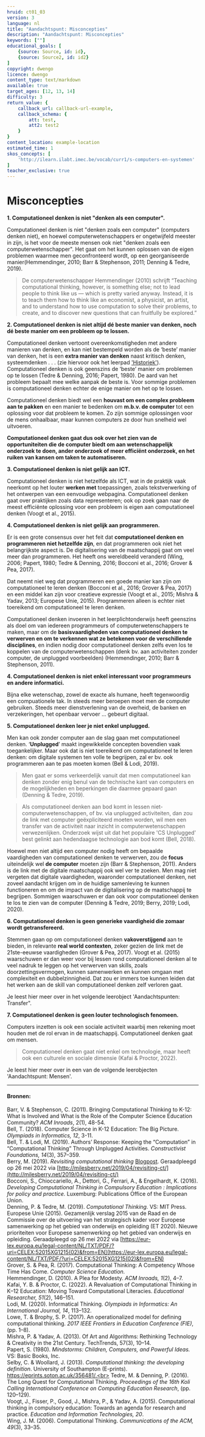 ```yaml
---
hruid: ct01_03
version: 3
language: nl
title: "Aandachtspunt: Misconcepties"
description: "Aandachtspunt: Misconcepties"
keywords: [""]
educational_goals: [
    {source: Source, id: id}, 
    {source: Source2, id: id2}
]
copyright: dwengo
licence: dwengo
content_type: text/markdown
available: true
target_ages: [12, 13, 14]
difficulty: 3
return_value: {
    callback_url: callback-url-example,
    callback_schema: {
        att: test,
        att2: test2
    }
}
content_location: example-location
estimated_time: 1
skos_concepts: [
    'http://ilearn.ilabt.imec.be/vocab/curr1/s-computers-en-systemen'
]
teacher_exclusive: true
---
```


# Misconcepties

**1. Computationeel denken is niet "denken als een computer".**

Computationeel denken is niet "denken zoals een computer" (computers denken niet), en hoewel computerwetenschappers er ongetwijfeld meester in zijn, is het voor de meeste mensen ook niet "denken zoals een computerwetenschapper". Het gaat om het kunnen oplossen van de eigen problemen waarmee men geconfronteerd wordt, op een georganiseerde manier(Hemmendinger, 2010; Barr & Stephenson, 2011; Denning & Tedre, 2019).

> De computerwetenschapper Hemmendinger (2010) schrijft “Teaching computational thinking, however, is something else; not to lead people to think like us — which is pretty varied anyway. Instead, it is to teach them how to think like an economist, a physicist, an artist, and to understand how to use computation to solve their problems, to create, and to discover new questions that can fruitfully be explored.”


**2. Computationeel denken is niet altijd dé beste manier van denken, noch dé beste manier om een probleem op te lossen.**

Computationeel denken vertoont overeenkomstigheden met andere manieren van denken, en kan niet bestempeld worden als de ‘beste’ manier van denken, het is een **extra manier van denken** naast kritisch denken, systeemdenken . . . (zie hiervoor ook het leerpad ['Historiek'](https://www.dwengo.org/learning-path.html?hruid=ct7_historiek&language=nl&te=true&source_page=%2Fcomputational_thinking%2F&source_title=%20Computationeel%20Denken#ct_historiek1;nl;3)).<br>
Computationeel denken is ook geenszins de ‘beste’ manier om problemen op te lossen (Tedre & Denning, 2016; Papert, 1980). De aard van het probleem bepaalt mee welke aanpak de beste is. Voor sommige problemen is computationeel denken echter de enige manier om het op te lossen. 

Computationeel denken biedt wel een **houvast om een complex probleem aan te pakken** en een manier te bedenken om **m.b.v. de computer** tot een oplossing voor dat probleem te komen. Zo zijn sommige oplossingen voor de mens onhaalbaar, maar kunnen computers ze door hun snelheid wel uitvoeren. 

**Computationeel denken gaat dus ook over het zien van de opportuniteiten die de computer biedt om aan wetenschappelijk onderzoek te doen, ander onderzoek of meer efficiënt onderzoek, en het ruiken van kansen om taken te automatiseren.**


**3. Computationeel denken is niet gelijk aan ICT.**

Computationeel denken is niet hetzelfde als ICT, wat in de praktijk vaak neerkomt op het louter **werken met** toepassingen, zoals tekstverwerking of het ontwerpen van een eenvoudige webpagina. Computationeel denken gaat over praktijken zoals data representeren; ook op zoek gaan naar de meest efficiënte oplossing voor een probleem is eigen aan computationeel denken (Voogt et al., 2015). 


**4. Computationeel denken is niet gelijk aan programmeren.**
    
Er is een grote consensus over het feit dat **computationeel denken en programmeren niet hetzelfde zijn**, en dat programmeren ook niet het belangrijkste aspect is. De digitalisering van de maatschappij gaat om veel meer dan programmeren. Het heeft ons wereldbeeld veranderd (Wing, 2006; Papert, 1980; Tedre & Denning, 2016; Bocconi et al., 2016; Grover & Pea, 2017).

Dat neemt niet weg dat programmeren een goede manier kan zijn om computationeel te leren denken (Bocconi et al., 2016; Grover & Pea, 2017) en een middel kan zijn voor creatieve expressie (Voogt et al., 2015; Mishra & Yadav, 2013; Europese Unie, 2015). Programmeren alleen is echter niet toereikend om computationeel te leren denken. 

Computationeel denken invoeren in het leerplichtonderwijs heeft geenszins als doel om van iedereen programmeurs of computerwetenschappers te maken, maar om de **basisvaardigheden van computationeel denken te verwerven en om te verkennen wat ze betekenen voor de verschillende disciplines**, en indien nodig door computationeel denken zelfs even los te koppelen van de computerwetenschappen (denk bv. aan activiteiten zonder computer, de unplugged voorbeelden) (Hemmendinger, 2010; Barr & Stephenson, 2011). <br>


**4. Computationeel denken is niet enkel interessant voor programmeurs en andere informatici.**

Bijna elke wetenschap, zowel de exacte als humane, heeft tegenwoordig een compuationele tak. In steeds meer beroepen moet men de computer gebruiken. Steeds meer dienstverlening van de overheid, de banken en verzekeringen, het openbaar vervoer ... gebeurt digitaal.  


**5. Computationeel denken leer je niet enkel unplugged.**

Men kan ook zonder computer aan de slag gaan met computationeel denken. ‘**Unplugged**’ maakt ingewikkelde concepten bovendien vaak toegankelijker. Maar ook dat is niet toereikend om computationeel te leren denken: om digitale systemen ten volle te begrijpen, zal er bv. ook programmeren aan te pas moeten komen (Bell & Lodi, 2019).

> Men gaat er soms verkeerdelijk vanuit dat men computationeel kan denken zonder enig benul van de technische kant van computers en de mogelijkheden en beperkingen die daarmee gepaard gaan (Denning & Tedre, 2019).<br>

> Als computationeel denken aan bod komt in lessen niet-computerwetenschappen, of bv. via unplugged activiteiten, dan zou de link met computer geëxpliciteerd moeten worden, wil men een transfer van de activiteit naar inzicht in computerwetenschappen verwezenlijken. Onderzoek wijst uit dat het populaire 'CS Unplugged' best gelinkt aan hedendaagse technologie aan bod komt (Bell, 2018).

Hoewel men niet altijd een computer nodig heeft om bepaalde vaardigheden van computationeel denken te verwerven, zou de **focus** uiteindelijk wel **de computer** moeten zijn (Barr & Stephenson, 2011). Anders is de link met de digitale maatschappij ook wel ver te zoeken. Men mag niet vergeten dat digitale vaardigheden, waaronder computationeel denken, net zoveel aandacht krijgen om in de huidige samenleving te kunnen functioneren en om de impact van de digitalisering op de maatschappij te begrijpen. Sommigen waarschuwen er dan ook voor computationeel denken te los te zien van de computer (Denning & Tedre, 2019; Berry, 2019; Lodi, 2020). 


**6. Computationeel denken is geen generieke vaardigheid die zomaar wordt getransfereerd.**

Stemmen gaan op om computationeel denken **vakoverstijgend** aan te bieden, in relevante **real world contexten**, zeker gezien de link met de 21ste-eeuwse vaardigheden (Grover & Pea, 2017). Voogt et al. (2015) waarschuwen er dan weer voor bij lessen rond computationeel denken al te veel nadruk te leggen op het verwerven van skills, zoals doorzettingsvermogen, kunnen samenwerken en kunnen omgaan met complexiteit en dubbelzinnigheid. Dat zou er immers toe kunnen leiden dat het werken aan de skill van computationeel denken zelf verloren gaat.

Je leest hier meer over in het volgende leerobject 'Aandachtspunten: Transfer".


**7. Computationeel denken is geen louter technologisch fenomeen.**

Computers inzetten is ook een sociale activiteit waarbij men rekening moet houden met de rol ervan in de maatschappij. Computationeel denken gaat om mensen. 

> Computationeel denken gaat niet enkel om technologie, maar heeft ook een culturele en sociale dimensie (Kafai & Proctor, 2022).

Je leest hier meer over in een van de volgende leerobjecten 'Aandachtspunt: Mensen'.
    
---

#### Bronnen: 
Barr, V. & Stephenson, C. (2011). Bringing Computational Thinking to K-12: What is Involved and What is the Role of the Computer Science Education Community? *ACM
Inroads*, 2(1), 48-54.<br>
Bell, T. (2018). Computer Science in K-12 Education: The Big Picture. *Olympiads in Informatics, 12*, 3-11.<br>
Bell, T. & Lodi, M. (2019). Authors’ Response: Keeping the “Computation” in “Computational Thinking” Through Unplugged Activities. *Constructivist Foundations, 14*(3),
357–359.<br>
Berry, M. (2019). *Revisiting computational thinking* [Blogpost](http://milesberry.net/2019/04/revisiting-ct/). Geraadpleegd op 26 mei 2022 via [http://milesberry.net/2019/04/revisiting-ct/](http://milesberry.net/2019/04/revisiting-ct/)<br>
Bocconi, S., Chioccariello, A., Dettori, G., Ferrari, A., & Engelhardt, K. (2016). *Developing Computational Thinking in Compulsory Education : Implications for policy and practice.* Luxemburg: Publications Office of the European Union.<br>
Denning, P. & Tedre, M. (2019). *Computational Thinking.* VS: MIT Press.<br>
Europese Unie (2015). Gezamenlijk verslag 2015 van de Raad en de Commissie over de uitvoering van het strategisch kader voor Europese samenwerking op het gebied van onderwijs en opleiding (ET 2020). Nieuwe prioriteiten voor Europese samenwerking op het gebied van onderwijs en opleiding. Geraadpleegd op 26 mei 2022 via [https://eur-lex.europa.eu/legal-content/NL/TXT/PDF/?uri=CELEX:52015XG1215(02)&from=EN](https://eur-lex.europa.eu/legal-content/NL/TXT/PDF/?uri=CELEX:52015XG1215(02)&from=EN)<br>
Grover, S. & Pea, R. (2017). Computational Thinking: A Competency Whose Time Has Come. *Computer Science Education.*<br>
Hemmendinger, D. (2010). A Plea for Modesty. *ACM Inroads, 1*(2), 4–7.<br>
Kafai, Y. B. & Proctor, C. (2022). A Revaluation of Computational Thinking in K–12 Education: Moving Toward Computational Literacies. *Educational Researcher, 51*(2),
146–151.<br>
Lodi, M. (2020). Informatical Thinking. *Olympiads in Informatics: An International Journal, 14*, 113–132.<br>
Lowe, T. & Brophy, S. P. (2017). An operationalized model for defining computational thinking. *2017 IEEE Frontiers in Education Conference (FIE)*, (pp. 1–8).<br>
Mishra, P. & Yadav, A. (2013). Of Art and Algorithms: Rethinking Technology & Creativity in the 21st Century. TechTrends, 57(3), 10–14.<br>
Papert, S. (1980). *Mindstorms: Children, Computers, and Powerful Ideas.* VS: Basic Books, Inc.<br>
Selby, C. & Woollard, J. (2013). *Computational thinking: the developing definition*. University of Southampton (E-prints). https://eprints.soton.ac.uk/356481/.<br>
Tedre, M. & Denning, P. (2016). The Long Quest for Computational Thinking. *Proceedings of the 16th Koli Calling International Conference on Computing Education Research*, (pp. 120–129).<br>
Voogt, J., Fisser, P., Good, J., Mishra, P., & Yadav, A. (2015). Computational thinking in compulsory education: Towards an agenda for research and practice. *Education and Information Technologies, 20*.<br>
Wing, J. M. (2006). Computational Thinking. *Communications of the ACM, 49*(3), 33–35.
